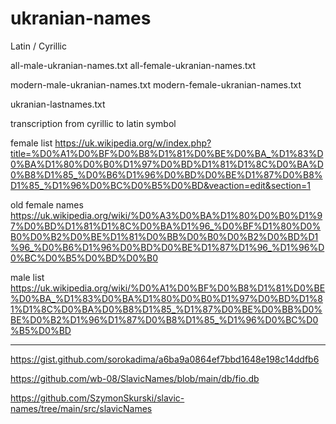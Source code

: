 # ukranian-names

Latin / Cyrillic

all-male-ukranian-names.txt
all-female-ukranian-names.txt

modern-male-ukranian-names.txt
modern-female-ukranian-names.txt

ukranian-lastnames.txt

transcription from cyrillic to latin symbol


female list 
https://uk.wikipedia.org/w/index.php?title=%D0%A1%D0%BF%D0%B8%D1%81%D0%BE%D0%BA_%D1%83%D0%BA%D1%80%D0%B0%D1%97%D0%BD%D1%81%D1%8C%D0%BA%D0%B8%D1%85_%D0%B6%D1%96%D0%BD%D0%BE%D1%87%D0%B8%D1%85_%D1%96%D0%BC%D0%B5%D0%BD&veaction=edit&section=1

old female names 
https://uk.wikipedia.org/wiki/%D0%A3%D0%BA%D1%80%D0%B0%D1%97%D0%BD%D1%81%D1%8C%D0%BA%D1%96_%D0%BF%D1%80%D0%B0%D0%B2%D0%BE%D1%81%D0%BB%D0%B0%D0%B2%D0%BD%D1%96_%D0%B6%D1%96%D0%BD%D0%BE%D1%87%D1%96_%D1%96%D0%BC%D0%B5%D0%BD%D0%B0

male list 
https://uk.wikipedia.org/wiki/%D0%A1%D0%BF%D0%B8%D1%81%D0%BE%D0%BA_%D1%83%D0%BA%D1%80%D0%B0%D1%97%D0%BD%D1%81%D1%8C%D0%BA%D0%B8%D1%85_%D1%87%D0%BE%D0%BB%D0%BE%D0%B2%D1%96%D1%87%D0%B8%D1%85_%D1%96%D0%BC%D0%B5%D0%BD

-----------------------

https://gist.github.com/sorokadima/a6ba9a0864ef7bbd1648e198c14ddfb6

https://github.com/wb-08/SlavicNames/blob/main/db/fio.db

https://github.com/SzymonSkurski/slavic-names/tree/main/src/slavicNames